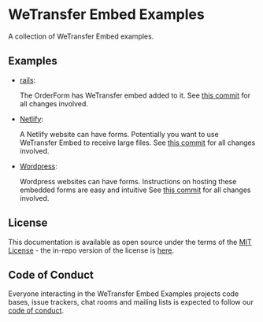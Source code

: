 # WeTransfer Embed Examples

A collection of WeTransfer Embed examples.

## Examples

- [rails](rails/):

    The OrderForm has WeTransfer embed added to it.
    See [this commit](https://github.com/WeTransfer/EmbedExamples/commit/717f354c5b6cc0990680f903391df6d09cf5862a) for all changes involved.
- [Netlify](netlify/):

    A Netlify website can have forms. Potentially you want to use WeTransfer Embed to receive large files.
    See [this commit](https://github.com/WeTransfer/EmbedExamples/commit/b925418590adf6f4fa051fdde14779fe904ef34e) for all changes involved.
- [Wordpress](wordpress/):

    Wordpress websites can have forms. Instructions on hosting these embedded forms are easy and intuitive 
    See [this commit](https://github.com/WeTransfer/EmbedExamples/commit/f95f4b409401ee45af5299e6f70fdc9017ddc536) for all changes involved.

## License

This documentation is available as open source under the terms of the [MIT License](https://opensource.org/licenses/MIT) - the in-repo version of the license is [here](https://github.com/WeTransfer/EmbedExamples/blob/master/LICENSE.txt).

## Code of Conduct

Everyone interacting in the WeTransfer Embed Examples projects code bases, issue trackers, chat rooms and mailing lists is expected to follow our [code of conduct](https://github.com/WeTransfer/EmbedExamples/blob/master/CODE_OF_CONDUCT.md).
